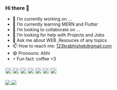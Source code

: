 ### Hi there 👋


- 🔭 I’m currently working on ...
- 🌱 I’m currently learning MERN and Flutter
- 👯 I’m looking to collaborate on ...
- 🤔 I’m looking for help with Projects and Jobs
- 💬 Ask me about WEB ,Resouces of any topics
- 📫 How to reach me: 123krabhishek@gmail.com
- 😄 Pronouns: Abhi
- ⚡ Fun fact: coffee <3


<p align="left"><img src="https://devicons.github.io/devicon/devicon.git/icons/c/c-original.svg" alt="c" width="20" height="20"/> <img src="https://devicons.github.io/devicon/devicon.git/icons/javascript/javascript-original.svg" alt="javascript" width="20" height="20"/> <img src="https://devicons.github.io/devicon/devicon.git/icons/laravel/laravel-plain-wordmark.svg" alt="laravel" width="20" height="20"/> <img src="https://devicons.github.io/devicon/devicon.git/icons/php/php-original.svg" alt="php" width="20" height="20"/> <img src="https://devicons.github.io/devicon/devicon.git/icons/python/python-original-wordmark.svg" alt="python" width="20" height="20"/> <img src="https://cdn.jsdelivr.net/npm/simple-icons@3.1.0/icons/flutter.svg" alt="flutter" width="20" height="20"/> <img src="https://cdn.jsdelivr.net/npm/simple-icons@3.1.0/icons/dart.svg" alt="dart" width="20" height="20"/></p>
<a href="https://github.com/krabhisharma">
  <img align="center" src="https://github-readme-stats.vercel.app/api/top-langs/?username=krabhisharma&theme=dark&hide_langs_below=1" />
</a>
<a href="https://github.com/shafinr23">
 <img align="center" src="https://github-readme-stats.vercel.app/api?username=krabhisharma&&show_icons=true&title_color=ffffff&icon_color=bb2acf&text_color=daf7dc&bg_color=151515"/>
</a>
